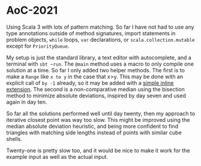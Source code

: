 # AoC-2021

Using Scala 3 with lots of pattern matching. So far I have not had to use any type annotations outside of method signatures, import statements in problem objects, `while` loops, `var` declarations, or `scala.collection.mutable` except for `PriorityQueue`.


My setup is just the standard library, a text editor with autocomplete, and a terminal with `sbt ~run`. The `@main` method uses a macro to only compile one solution at a time. So far I only added two helper methods. The first is to make a `Range` like `x to y` in the case that x>y. This may be done with an explicit call of `by -1` already, so it may be added with a [simple inline extension](https://github.com/MayCXC/AoC-2021/blob/master/Main.scala#L1). The second is a non-comparative median using the bisection method to minimize absolute deviations, inspired by day seven and used again in day ten. 

So far all the solutions performed well until day twenty, then my approach to iterative closest point was way too slow. This might be improved using the median absolute deviation heuristic, and being more confident to find triangles with matching side lengths instead of points with similar cube shells.

Twenty-one is pretty slow too, and it would be nice to make it work for the example input as well as the actual input.
